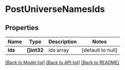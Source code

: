 # PostUniverseNamesIds

## Properties
Name | Type | Description | Notes
------------ | ------------- | ------------- | -------------
**Ids** | **[]int32** | ids array | [default to null]

[[Back to Model list]](../README.md#documentation-for-models) [[Back to API list]](../README.md#documentation-for-api-endpoints) [[Back to README]](../README.md)


